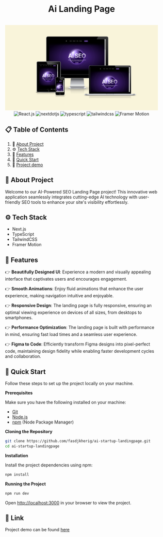 <h1 align="center">Ai Landing Page</h1>

<div align="center">
  <br />
      <img src="./src/assets/ai-landing-page-cover.png" alt="Project Banner">
  <br />
  
  <div>
    <img src="https://img.shields.io/badge/-React_JS-61DAFB?style=for-the-badge&logo=react&logoColor=white" alt="React.js" />
    <img src="https://img.shields.io/badge/-Next_JS-black?style=for-the-badge&logoColor=white&logo=nextdotjs&color=000000" alt="nextdotjs" />
    <img src="https://img.shields.io/badge/-TypeScript-black?style=for-the-badge&logoColor=white&logo=typescript&color=3178C6" alt="typescript" />
    <img src="https://img.shields.io/badge/-Tailwind_CSS-black?style=for-the-badge&logoColor=white&logo=tailwindcss&color=06B6D4" alt="tailwindcss" />
    <img src="https://img.shields.io/badge/-Framer_Motion-0055FF?style=for-the-badge&logo=framer&logoColor=white" alt="Framer Motion" />

  </div>

</div>

## 📋 <a name="table">Table of Contents</a>

1. 🌟 [About Project](#about)
2. ⚙️ [Tech Stack](#tech-stack)
3. 🔋 [Features](#features)
4. 🚀 [Quick Start](#quick-start)
5. 🔗 [Project demo](#project-demo)
<!-- 6. 🕸️ [Snippets](#snippets) -->

## <a name="about">🌟 About Project</a>

Welcome to our AI-Powered SEO Landing Page project! This innovative web application seamlessly integrates cutting-edge AI technology with user-friendly SEO tools to enhance your site's visibility effortlessly.

## <a name="tech-stack">⚙️ Tech Stack</a>

- Next.js
- TypeScript
- TailwindCSS
- Framer Motion

## <a name="features">🔋 Features</a>

👉 **Beautifully Designed UI**: Experience a modern and visually appealing interface that captivates users and encourages engagement.

👉 **Smooth Animations**: Enjoy fluid animations that enhance the user experience, making navigation intuitive and enjoyable.

👉 **Responsive Design**: The landing page is fully responsive, ensuring an optimal viewing experience on devices of all sizes, from desktops to smartphones.

👉 **Performance Optimization**: The landing page is built with performance in mind, ensuring fast load times and a seamless user experience.

👉 **Figma to Code**: Efficiently transform Figma designs into pixel-perfect code, maintaining design fidelity while enabling faster development cycles and collaboration.

## <a name="quick-start">🚀 Quick Start</a>

Follow these steps to set up the project locally on your machine.

**Prerequisites**

Make sure you have the following installed on your machine:

- [Git](https://git-scm.com/)
- [Node.js](https://nodejs.org/en)
- [npm](https://www.npmjs.com/) (Node Package Manager)

**Cloning the Repository**

```bash
git clone https://github.com/fasdjkherig/ai-startup-landingpage.git
cd ai-startup-landingpage
```

**Installation**

Install the project dependencies using npm:

```bash
npm install
```

**Running the Project**

```bash
npm run dev
```

Open [http://localhost:3000](http://localhost:3000) in your browser to view the project.

## <a name="project-demo">🔗 Link</a>

Project demo can be found [here](https://ai-startup-landingpage-rgrg.vercel.app/)
